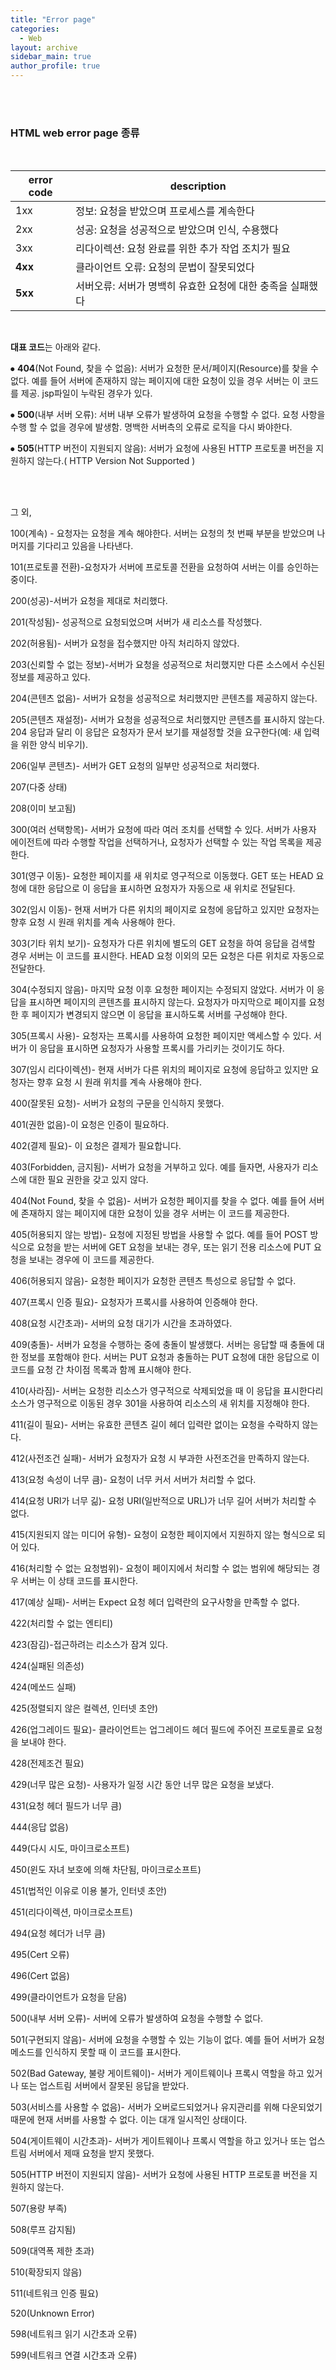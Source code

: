 ```yaml
---
title: "Error page"
categories:
  - Web
layout: archive
sidebar_main: true
author_profile: true
---
```


<br>

<br>

### HTML web error page 종류

<br>

| error code | description                                                |
| ---------- | ---------------------------------------------------------- |
| 1xx        | 정보: 요청을 받았으며 프로세스를 계속한다                  |
| 2xx        | 성공: 요청을 성공적으로 받았으며 인식, 수용했다            |
| 3xx        | 리다이렉션: 요청 완료를 위한 추가 작업 조치가 필요         |
| **4xx**    | 클라이언트 오류: 요청의 문법이 잘못되었다                  |
| **5xx**    | 서버오류: 서버가 명백히 유효한 요청에 대한 충족을 실패했다 |

<br>

**대표 코드**는 아래와 같다.

⦁ **404**(Not Found, 찾을 수 없음): 서버가 요청한 문서/페이지(Resource)를 찾을 수 없다. 예를 들어 서버에 존재하지 않는 페이지에 대한 요청이 있을 경우 서버는 이 코드를 제공. jsp파일이 누락된 경우가 있다.

⦁ **500**(내부 서버 오류): 서버 내부 오류가 발생하여 요청을 수행할 수 없다. 요청 사항을 수행 할 수 없을 경우에 발생함. 명백한 서버측의 오류로 로직을 다시 봐야한다. 

⦁ **505**(HTTP 버전이 지원되지 않음): 서버가 요청에 사용된 HTTP 프로토콜 버전을 지원하지 않는다.( HTTP Version Not Supported )

<br>

<br>

그 외, 



100(계속) - 요청자는 요청을 계속 해야한다. 서버는 요청의 첫 번째 부분을 받았으며 나머지를 기다리고 있음을 나타낸다.

101(프로토콜 전환)-요청자가 서버에 프로토콜 전환을 요청하여 서버는 이를 승인하는 중이다.

200(성공)-서버가 요청을 제대로 처리했다.

201(작성됨)- 성공적으로 요청되었으며 서버가 새 리소스를 작성했다.

202(허용됨)- 서버가 요청을 접수했지만 아직 처리하지 않았다.

203(신뢰할 수 없는 정보)-서버가 요청을 성공적으로 처리했지만 다른 소스에서 수신된 정보를 제공하고 있다.

204(콘텐츠 없음)- 서버가 요청을 성공적으로 처리했지만 콘텐츠를 제공하지 않는다.

205(콘텐츠 재설정)- 서버가 요청을 성공적으로 처리했지만 콘텐츠를 표시하지 않는다. 204 응답과 달리 이 응답은 요청자가 문서 보기를 재설정할 것을 요구한다(예: 새 입력을 위한 양식 비우기).

206(일부 콘텐츠)- 서버가 GET 요청의 일부만 성공적으로 처리했다.

207(다중 상태)

208(이미 보고됨)

300(여러 선택항목)- 서버가 요청에 따라 여러 조치를 선택할 수 있다. 서버가 사용자 에이전트에 따라 수행할 작업을 선택하거나, 요청자가 선택할 수 있는 작업 목록을 제공한다.

301(영구 이동)- 요청한 페이지를 새 위치로 영구적으로 이동했다. GET 또는 HEAD 요청에 대한 응답으로 이 응답을 표시하면 요청자가 자동으로 새 위치로 전달된다.

302(임시 이동)- 현재 서버가 다른 위치의 페이지로 요청에 응답하고 있지만 요청자는 향후 요청 시 원래 위치를 계속 사용해야 한다.

303(기타 위치 보기)- 요청자가 다른 위치에 별도의 GET 요청을 하여 응답을 검색할 경우 서버는 이 코드를 표시한다. HEAD 요청 이외의 모든 요청은 다른 위치로 자동으로 전달한다.

304(수정되지 않음)- 마지막 요청 이후 요청한 페이지는 수정되지 않았다. 서버가 이 응답을 표시하면 페이지의 콘텐츠를 표시하지 않는다. 요청자가 마지막으로 페이지를 요청한 후 페이지가 변경되지 않으면 이 응답을 표시하도록 서버를 구성해야 한다.

305(프록시 사용)- 요청자는 프록시를 사용하여 요청한 페이지만 액세스할 수 있다. 서버가 이 응답을 표시하면 요청자가 사용할 프록시를 가리키는 것이기도 하다.

307(임시 리다이렉션)- 현재 서버가 다른 위치의 페이지로 요청에 응답하고 있지만 요청자는 향후 요청 시 원래 위치를 계속 사용해야 한다.

400(잘못된 요청)- 서버가 요청의 구문을 인식하지 못했다.

401(권한 없음)-이 요청은 인증이 필요하다. 

402(결제 필요)- 이 요청은 결제가 필요합니다.

403(Forbidden, 금지됨)- 서버가 요청을 거부하고 있다. 예를 들자면, 사용자가 리소스에 대한 필요 권한을 갖고 있지 않다.

404(Not Found, 찾을 수 없음)- 서버가 요청한 페이지를 찾을 수 없다. 예를 들어 서버에 존재하지 않는 페이지에 대한 요청이 있을 경우 서버는 이 코드를 제공한다.

405(허용되지 않는 방법)- 요청에 지정된 방법을 사용할 수 없다. 예를 들어 POST 방식으로 요청을 받는 서버에 GET 요청을 보내는 경우, 또는 읽기 전용 리소스에 PUT 요청을 보내는 경우에 이 코드를 제공한다.

406(허용되지 않음)- 요청한 페이지가 요청한 콘텐츠 특성으로 응답할 수 없다.

407(프록시 인증 필요)- 요청자가 프록시를 사용하여 인증해야 한다. 

408(요청 시간초과)- 서버의 요청 대기가 시간을 초과하였다.

409(충돌)- 서버가 요청을 수행하는 중에 충돌이 발생했다. 서버는 응답할 때 충돌에 대한 정보를 포함해야 한다. 서버는 PUT 요청과 충돌하는 PUT 요청에 대한 응답으로 이 코드를 요청 간 차이점 목록과 함께 표시해야 한다.

410(사라짐)- 서버는 요청한 리소스가 영구적으로 삭제되었을 때 이 응답을 표시한다리소스가 영구적으로 이동된 경우 301을 사용하여 리소스의 새 위치를 지정해야 한다.

411(길이 필요)- 서버는 유효한 콘텐츠 길이 헤더 입력란 없이는 요청을 수락하지 않는다.

412(사전조건 실패)- 서버가 요청자가 요청 시 부과한 사전조건을 만족하지 않는다.

413(요청 속성이 너무 큼)- 요청이 너무 커서 서버가 처리할 수 없다.

414(요청 URI가 너무 긺)- 요청 URI(일반적으로 URL)가 너무 길어 서버가 처리할 수 없다.

415(지원되지 않는 미디어 유형)- 요청이 요청한 페이지에서 지원하지 않는 형식으로 되어 있다.

416(처리할 수 없는 요청범위)- 요청이 페이지에서 처리할 수 없는 범위에 해당되는 경우 서버는 이 상태 코드를 표시한다.

417(예상 실패)- 서버는 Expect 요청 헤더 입력란의 요구사항을 만족할 수 없다.

422(처리할 수 없는 엔티티)

423(잠김)-접근하려는 리소스가 잠겨 있다.

424(실패된 의존성)

424(메쏘드 실패)

425(정렬되지 않은 컬렉션, 인터넷 초안)

426(업그레이드 필요)- 클라이언트는 업그레이드 헤더 필드에 주어진 프로토콜로 요청을 보내야 한다.

428(전제조건 필요)

429(너무 많은 요청)- 사용자가 일정 시간 동안 너무 많은 요청을 보냈다.

431(요청 헤더 필드가 너무 큼)

444(응답 없음)

449(다시 시도, 마이크로소프트)

450(윈도 자녀 보호에 의해 차단됨, 마이크로소프트)

451(법적인 이유로 이용 불가, 인터넷 초안)

451(리다이렉션, 마이크로소프트)

494(요청 헤더가 너무 큼)

495(Cert 오류)

496(Cert 없음)

499(클라이언트가 요청을 닫음)

500(내부 서버 오류)- 서버에 오류가 발생하여 요청을 수행할 수 없다.

501(구현되지 않음)- 서버에 요청을 수행할 수 있는 기능이 없다. 예를 들어 서버가 요청 메소드를 인식하지 못할 때 이 코드를 표시한다.

502(Bad Gateway, 불량 게이트웨이)- 서버가 게이트웨이나 프록시 역할을 하고 있거나 또는 업스트림 서버에서 잘못된 응답을 받았다.

503(서비스를 사용할 수 없음)- 서버가 오버로드되었거나 유지관리를 위해 다운되었기 때문에 현재 서버를 사용할 수 없다. 이는 대개 일시적인 상태이다.

504(게이트웨이 시간초과)- 서버가 게이트웨이나 프록시 역할을 하고 있거나 또는 업스트림 서버에서 제때 요청을 받지 못했다.

505(HTTP 버전이 지원되지 않음)- 서버가 요청에 사용된 HTTP 프로토콜 버전을 지원하지 않는다.

507(용량 부족)

508(루프 감지됨)

509(대역폭 제한 초과)

510(확장되지 않음)

511(네트워크 인증 필요)

520(Unknown Error)

598(네트워크 읽기 시간초과 오류)

599(네트워크 연결 시간초과 오류)